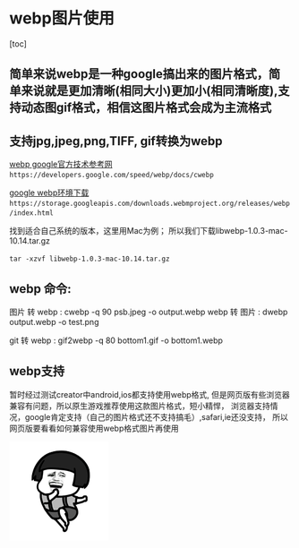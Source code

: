 # webp图片使用

[toc]

## 简单来说webp是一种google搞出来的图片格式，简单来说就是更加清晰(相同大小)更加小(相同清晰度),支持动态图gif格式，相信这图片格式会成为主流格式

## 支持jpg,jpeg,png,TIFF, gif转换为webp
[webp google官方技术参考网](https://developers.google.com/speed/webp/docs/cwebp)
`https://developers.google.com/speed/webp/docs/cwebp`

[google webp环境下载](https://storage.googleapis.com/downloads.webmproject.org/releases/webp/index.html)
`https://storage.googleapis.com/downloads.webmproject.org/releases/webp/index.html`


找到适合自己系统的版本，这里用Mac为例；
所以我们下载libwebp-1.0.3-mac-10.14.tar.gz

`
tar -xzvf libwebp-1.0.3-mac-10.14.tar.gz 
`

## webp 命令:
图片 转 webp : cwebp -q 90  psb.jpeg -o output.webp
webp 转 图片 : dwebp  output.webp -o test.png

git 转 webp : gif2webp -q 80 bottom1.gif -o bottom1.webp

## webp支持
暂时经过测试creator中android,ios都支持使用webp格式,
但是网页版有些浏览器兼容有问题，所以原生游戏推荐使用这款图片格式，短小精悍，
浏览器支持情况，google肯定支持（自己的图片格式还不支持搞毛）,safari,ie还没支持，
所以网页版要看看如何兼容使用webp格式图片再使用

![](./mm.gif)